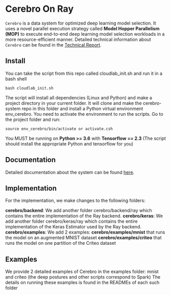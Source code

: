 Cerebro On Ray
==============
 
``Cerebro`` is a data system for optimized deep learning model selection. It uses a novel parallel execution strategy
called **Model Hopper Parallelism (MOP)** to execute end-to-end deep learning model selection workloads in a more 
resource-efficient manner. Detailed technical information about ``Cerebro`` can be found in the 
[Technical Report](https://adalabucsd.github.io/papers/TR_2020_Cerebro.pdf).


Install
-------

You can take the script from this repo called cloudlab_init.sh and run it in a bash shell

    bash cloudlab_init.sh

The script will install all dependencies (Linux and Python) and make a project directory in your current folder. It will clone and make the cerebro-system repo in this folder and install a Python virtual environment env_cerebro. You need to activate the environment to run the scripts. Go to the project folder and run:

    source env_cerebro/bin/activate or activate.csh

You MUST be running on **Python >= 3.6** with **Tensorflow == 2.3** (The script should install the appropriate Python and tensorflow for you)


Documentation
-------------

Detailed documentation about the system can be found [here](https://adalabucsd.github.io/cerebro-system/).

Implementation
--------------

For the implementation, we make changes to the following folders: 

**cerebro/backend**: We add another folder cerebro/backend/ray which contains the entire implementation of the Ray backend.
**cerebro/keras**: We add another folder cerebro/keras/ray which contains the entire implementation of the Keras Estimator used by the Ray backend.
**cerebro/examples**: We add 2 examples: **cerebro/examples/mnist** that runs the model on an augmented MNIST dataset 
                                     **cerebro/examples/criteo** that runs the model on one partition of the Criteo dataset


Examples
-------------
We provide 2 detailed examples of Cerebro in the examples folder: mnist and criteo (the deep postures and other scripts correspond to Spark)
The details on running these examples is found in the READMEs of each such folder
